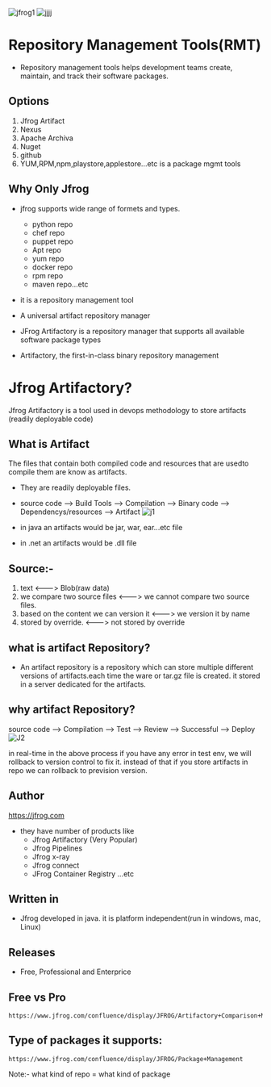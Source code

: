 ![jfrog1](https://user-images.githubusercontent.com/30006273/206835259-c883d736-c8e6-449a-be2a-c8b1a8790d2d.png)
![jjjj](https://user-images.githubusercontent.com/30006273/206835383-839d1671-9dff-4054-bd6c-28f5f968e61e.png)

Repository Management Tools(RMT)
================================
 - Repository management tools helps development teams create, maintain, and track their software packages.

Options
-------
1. Jfrog Artifact
2. Nexus
3. Apache Archiva
4. Nuget
5. github
6. YUM,RPM,npm,playstore,applestore...etc is a package mgmt tools

Why Only Jfrog
--------------
- jfrog supports wide range of formets and types.   
     - python repo
     - chef repo
     - puppet repo
     - Apt repo
     - yum repo
     - docker repo
     - rpm repo
     - maven repo...etc

- it is a repository management tool
- A universal artifact repository manager
- JFrog Artifactory is a repository manager that supports all available software package types
- Artifactory, the first-in-class binary repository management

Jfrog Artifactory?
==================
Jfrog Artifactory is a tool used in devops methodology to store artifacts (readily deployable code)

What is Artifact
----------------
The files that contain both compiled code and resources that are usedto compile them are know as artifacts. 
- They are readily deployable files.
								     	
- source code  -->  Build Tools  -->  Compilation  -->  Binary code -->  Dependencys/resources -->  Artifact
   ![j1](https://user-images.githubusercontent.com/30006273/206735068-2754d38f-8948-4ec8-8fdf-fd8e4a16fe82.png)

- in java an artifacts would be jar, war, ear...etc file
- in .net an artifacts would be .dll file

Source:-
-------
1. text                    <--->    Blob(raw data)
2. we compare two source files   <--->   we cannot compare two source files.               
3. based on the content we can version it   <--->   we version it by name
4. stored by override.         <--->   not stored by override

 								    	 
what is artifact Repository?
----------------------------
- An artifact repository is a repository which can store multiple different versions of artifacts.each
  time the ware or tar.gz file is created. it stored in a server dedicated for the artifacts.

why artifact Repository?
------------------------

 source code  --> Compilation  -->  Test  -->  Review  -->  Successful  -->  Deploy
   ![J2](https://user-images.githubusercontent.com/30006273/206735136-fe1d3d86-b00d-4696-b1ad-877296f44c6a.png)

in real-time in the above process if you have any error in test env, we will rollback to version control to fix it. instead of that if you store artifacts in repo we can rollback to prevision version.

Author
------
https://jfrog.com
- they have number of products like 
    - Jfrog Artifactory (Very Popular)
    - Jfrog Pipelines
    - Jfrog x-ray
    - Jfrog connect
    - JFrog Container Registry ...etc
 
Written in
------------
- Jfrog developed in java. it is platform independent(run in windows, mac, Linux)

Releases
--------
- Free, Professional and Enterprice

Free  vs  Pro
-------------
	https://www.jfrog.com/confluence/display/JFROG/Artifactory+Comparison+Matrix

Type of packages it supports:
-----------------------------
	https://www.jfrog.com/confluence/display/JFROG/Package+Management
Note:- what kind of repo = what kind of package

